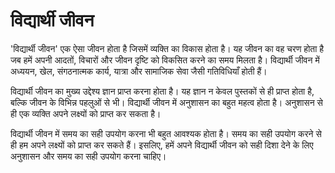 # विद्यार्थी जीवन

'विद्यार्थी जीवन' एक ऐसा जीवन होता है जिसमें व्यक्ति का विकास होता है। यह जीवन का वह चरण होता है जब हमें अपनी आदतों, विचारों और जीवन दृष्टि को विकसित करने का समय मिलता है। विद्यार्थी जीवन में अध्ययन, खेल, संगठनात्मक कार्य, यात्रा और सामाजिक सेवा जैसी गतिविधियाँ होती हैं।

विद्यार्थी जीवन का मुख्य उद्देश्य ज्ञान प्राप्त करना होता है। यह ज्ञान न केवल पुस्तकों से ही प्राप्त होता है, बल्कि जीवन के विभिन्न पहलुओं से भी। विद्यार्थी जीवन में अनुशासन का बहुत महत्व होता है। अनुशासन से ही एक व्यक्ति अपने लक्ष्यों को प्राप्त कर सकता है।

विद्यार्थी जीवन में समय का सही उपयोग करना भी बहुत आवश्यक होता है। समय का सही उपयोग करने से ही हम अपने लक्ष्यों को प्राप्त कर सकते हैं। इसलिए, हमें अपने विद्यार्थी जीवन को सही दिशा देने के लिए अनुशासन और समय का सही उपयोग करना चाहिए।
